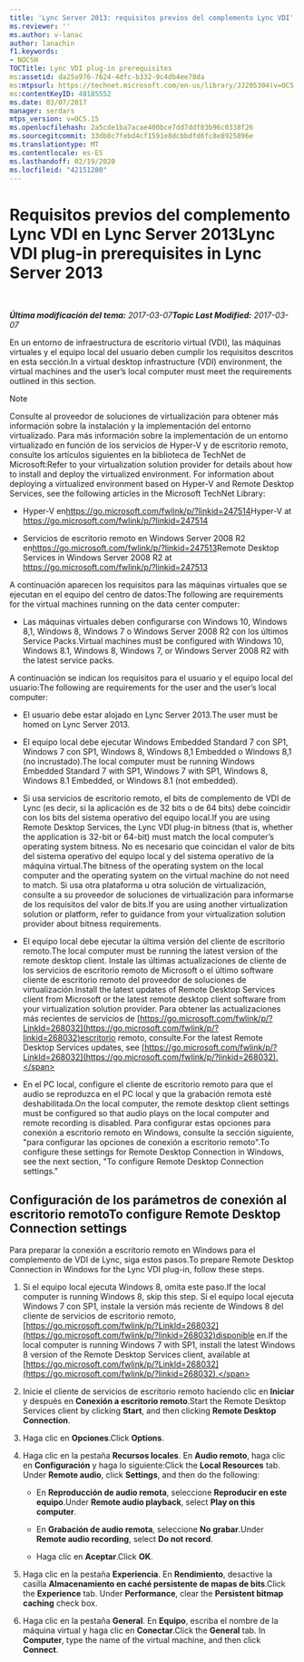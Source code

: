 ```yaml
---
title: 'Lync Server 2013: requisitos previos del complemento Lync VDI'
ms.reviewer: ''
ms.author: v-lanac
author: lanachin
f1.keywords:
- NOCSH
TOCTitle: Lync VDI plug-in prerequisites
ms:assetid: da25a976-7624-4dfc-b332-9c4db4ee78da
ms:mtpsurl: https://technet.microsoft.com/en-us/library/JJ205304(v=OCS.15)
ms:contentKeyID: 48185552
ms.date: 03/07/2017
manager: serdars
mtps_version: v=OCS.15
ms.openlocfilehash: 2a5cde1ba7acae400bce7dd7ddf03b96c0338f26
ms.sourcegitcommit: 33db8c7febd4cf1591e8dcbbdfd6fc8e8925896e
ms.translationtype: MT
ms.contentlocale: es-ES
ms.lasthandoff: 02/19/2020
ms.locfileid: "42151280"
---
```

<div data-xmlns="http://www.w3.org/1999/xhtml">

<div class="topic" data-xmlns="http://www.w3.org/1999/xhtml" data-msxsl="urn:schemas-microsoft-com:xslt" data-cs="http://msdn.microsoft.com/">

<div data-asp="https://msdn2.microsoft.com/asp">

# <a name="lync-vdi-plug-in-prerequisites-in-lync-server-2013"></a><span data-ttu-id="7bf05-102">Requisitos previos del complemento Lync VDI en Lync Server 2013</span><span class="sxs-lookup"><span data-stu-id="7bf05-102">Lync VDI plug-in prerequisites in Lync Server 2013</span></span>

</div>

<div id="mainSection">

<div id="mainBody">

<span> </span>

<span data-ttu-id="7bf05-103">_**Última modificación del tema:** 2017-03-07_</span><span class="sxs-lookup"><span data-stu-id="7bf05-103">_**Topic Last Modified:** 2017-03-07_</span></span>

<span data-ttu-id="7bf05-104">En un entorno de infraestructura de escritorio virtual (VDI), las máquinas virtuales y el equipo local del usuario deben cumplir los requisitos descritos en esta sección.</span><span class="sxs-lookup"><span data-stu-id="7bf05-104">In a virtual desktop infrastructure (VDI) environment, the virtual machines and the user’s local computer must meet the requirements outlined in this section.</span></span>

<div>


> [!NOTE]  
> <span data-ttu-id="7bf05-p101">Consulte al proveedor de soluciones de virtualización para obtener más información sobre la instalación y la implementación del entorno virtualizado. Para más información sobre la implementación de un entorno virtualizado en función de los servicios de Hyper-V y de escritorio remoto, consulte los artículos siguientes en la biblioteca de TechNet de Microsoft:</span><span class="sxs-lookup"><span data-stu-id="7bf05-p101">Refer to your virtualization solution provider for details about how to install and deploy the virtualized environment. For information about deploying a virtualized environment based on Hyper-V and Remote Desktop Services, see the following articles in the Microsoft TechNet Library:</span></span> 
> <UL>
> <LI>
> <P><span data-ttu-id="7bf05-107">Hyper-V en<A class=uri href="https://go.microsoft.com/fwlink/p/?linkid=247514">https://go.microsoft.com/fwlink/p/?linkid=247514</A></span><span class="sxs-lookup"><span data-stu-id="7bf05-107">Hyper-V at <A class=uri href="https://go.microsoft.com/fwlink/p/?linkid=247514">https://go.microsoft.com/fwlink/p/?linkid=247514</A></span></span></P>
> <LI>
> <P><span data-ttu-id="7bf05-108">Servicios de escritorio remoto en Windows&nbsp;Server&nbsp;2008 R2 en<A class=uri href="https://go.microsoft.com/fwlink/p/?linkid=247513">https://go.microsoft.com/fwlink/p/?linkid=247513</A></span><span class="sxs-lookup"><span data-stu-id="7bf05-108">Remote Desktop Services in Windows Server&nbsp;2008&nbsp;R2 at <A class=uri href="https://go.microsoft.com/fwlink/p/?linkid=247513">https://go.microsoft.com/fwlink/p/?linkid=247513</A></span></span></P></LI></UL>



</div>

<span data-ttu-id="7bf05-109">A continuación aparecen los requisitos para las máquinas virtuales que se ejecutan en el equipo del centro de datos:</span><span class="sxs-lookup"><span data-stu-id="7bf05-109">The following are requirements for the virtual machines running on the data center computer:</span></span>

  - <span data-ttu-id="7bf05-110">Las máquinas virtuales deben configurarse con Windows 10, Windows 8,1, Windows 8, Windows 7 o Windows Server 2008 R2 con los últimos Service Packs.</span><span class="sxs-lookup"><span data-stu-id="7bf05-110">Virtual machines must be configured with Windows 10, Windows 8.1, Windows 8, Windows 7, or Windows Server 2008 R2 with the latest service packs.</span></span>

<span data-ttu-id="7bf05-111">A continuación se indican los requisitos para el usuario y el equipo local del usuario:</span><span class="sxs-lookup"><span data-stu-id="7bf05-111">The following are requirements for the user and the user’s local computer:</span></span>

  - <span data-ttu-id="7bf05-112">El usuario debe estar alojado en Lync Server 2013.</span><span class="sxs-lookup"><span data-stu-id="7bf05-112">The user must be homed on Lync Server 2013.</span></span>

  - <span data-ttu-id="7bf05-113">El equipo local debe ejecutar Windows Embedded Standard 7 con SP1, Windows 7 con SP1, Windows 8, Windows 8,1 Embedded o Windows 8,1 (no incrustado).</span><span class="sxs-lookup"><span data-stu-id="7bf05-113">The local computer must be running Windows Embedded Standard 7 with SP1, Windows 7 with SP1, Windows 8, Windows 8.1 Embedded, or Windows 8.1 (not embedded).</span></span>

  - <span data-ttu-id="7bf05-114">Si usa servicios de escritorio remoto, el bits de complemento de VDI de Lync (es decir, si la aplicación es de 32 bits o de 64 bits) debe coincidir con los bits del sistema operativo del equipo local.</span><span class="sxs-lookup"><span data-stu-id="7bf05-114">If you are using Remote Desktop Services, the Lync VDI plug-in bitness (that is, whether the application is 32-bit or 64-bit) must match the local computer’s operating system bitness.</span></span> <span data-ttu-id="7bf05-115">No es necesario que coincidan el valor de bits del sistema operativo del equipo local y del sistema operativo de la máquina virtual.</span><span class="sxs-lookup"><span data-stu-id="7bf05-115">The bitness of the operating system on the local computer and the operating system on the virtual machine do not need to match.</span></span> <span data-ttu-id="7bf05-116">Si usa otra plataforma u otra solución de virtualización, consulte a su proveedor de soluciones de virtualización para informarse de los requisitos del valor de bits.</span><span class="sxs-lookup"><span data-stu-id="7bf05-116">If you are using another virtualization solution or platform, refer to guidance from your virtualization solution provider about bitness requirements.</span></span>

  - <span data-ttu-id="7bf05-117">El equipo local debe ejecutar la última versión del cliente de escritorio remoto.</span><span class="sxs-lookup"><span data-stu-id="7bf05-117">The local computer must be running the latest version of the remote desktop client.</span></span> <span data-ttu-id="7bf05-118">Instale las últimas actualizaciones de cliente de los servicios de escritorio remoto de Microsoft o el último software cliente de escritorio remoto del proveedor de soluciones de virtualización.</span><span class="sxs-lookup"><span data-stu-id="7bf05-118">Install the latest updates of Remote Desktop Services client from Microsoft or the latest remote desktop client software from your virtualization solution provider.</span></span> <span data-ttu-id="7bf05-119">Para obtener las actualizaciones más recientes de servicios de [https://go.microsoft.com/fwlink/p/?LinkId=268032](https://go.microsoft.com/fwlink/p/?linkid=268032)escritorio remoto, consulte.</span><span class="sxs-lookup"><span data-stu-id="7bf05-119">For the latest Remote Desktop Services updates, see [https://go.microsoft.com/fwlink/p/?LinkId=268032](https://go.microsoft.com/fwlink/p/?linkid=268032).</span></span>

  - <span data-ttu-id="7bf05-120">En el PC local, configure el cliente de escritorio remoto para que el audio se reproduzca en el PC local y que la grabación remota esté deshabilitada.</span><span class="sxs-lookup"><span data-stu-id="7bf05-120">On the local computer, the remote desktop client settings must be configured so that audio plays on the local computer and remote recording is disabled.</span></span> <span data-ttu-id="7bf05-121">Para configurar estas opciones para conexión a escritorio remoto en Windows, consulte la sección siguiente, "para configurar las opciones de conexión a escritorio remoto".</span><span class="sxs-lookup"><span data-stu-id="7bf05-121">To configure these settings for Remote Desktop Connection in Windows, see the next section, "To configure Remote Desktop Connection settings."</span></span>

<div>

## <a name="to-configure-remote-desktop-connection-settings"></a><span data-ttu-id="7bf05-122">Configuración de los parámetros de conexión al escritorio remoto</span><span class="sxs-lookup"><span data-stu-id="7bf05-122">To configure Remote Desktop Connection settings</span></span>

<span data-ttu-id="7bf05-123">Para preparar la conexión a escritorio remoto en Windows para el complemento de VDI de Lync, siga estos pasos.</span><span class="sxs-lookup"><span data-stu-id="7bf05-123">To prepare Remote Desktop Connection in Windows for the Lync VDI plug-in, follow these steps.</span></span>

1.  <span data-ttu-id="7bf05-124">Si el equipo local ejecuta Windows 8, omita este paso.</span><span class="sxs-lookup"><span data-stu-id="7bf05-124">If the local computer is running Windows 8, skip this step.</span></span> <span data-ttu-id="7bf05-125">Si el equipo local ejecuta Windows 7 con SP1, instale la versión más reciente de Windows 8 del cliente de servicios de escritorio remoto, [https://go.microsoft.com/fwlink/p/?LinkId=268032](https://go.microsoft.com/fwlink/p/?linkid=268032)disponible en.</span><span class="sxs-lookup"><span data-stu-id="7bf05-125">If the local computer is running Windows 7 with SP1, install the latest Windows 8 version of the Remote Desktop Services client, available at [https://go.microsoft.com/fwlink/p/?LinkId=268032](https://go.microsoft.com/fwlink/p/?linkid=268032).</span></span>

2.  <span data-ttu-id="7bf05-126">Inicie el cliente de servicios de escritorio remoto haciendo clic en **Iniciar** y después en **Conexión a escritorio remoto**.</span><span class="sxs-lookup"><span data-stu-id="7bf05-126">Start the Remote Desktop Services client by clicking **Start**, and then clicking **Remote Desktop Connection**.</span></span>

3.  <span data-ttu-id="7bf05-127">Haga clic en **Opciones**.</span><span class="sxs-lookup"><span data-stu-id="7bf05-127">Click **Options**.</span></span>

4.  <span data-ttu-id="7bf05-128">Haga clic en la pestaña **Recursos locales**. En **Audio remoto**, haga clic en **Configuración** y haga lo siguiente:</span><span class="sxs-lookup"><span data-stu-id="7bf05-128">Click the **Local Resources** tab. Under **Remote audio**, click **Settings**, and then do the following:</span></span>
    
      - <span data-ttu-id="7bf05-129">En **Reproducción de audio remota**, seleccione **Reproducir en este equipo**.</span><span class="sxs-lookup"><span data-stu-id="7bf05-129">Under **Remote audio playback**, select **Play on this computer**.</span></span>
    
      - <span data-ttu-id="7bf05-130">En **Grabación de audio remota**, seleccione **No grabar**.</span><span class="sxs-lookup"><span data-stu-id="7bf05-130">Under **Remote audio recording**, select **Do not record**.</span></span>
    
      - <span data-ttu-id="7bf05-131">Haga clic en **Aceptar**.</span><span class="sxs-lookup"><span data-stu-id="7bf05-131">Click **OK**.</span></span>

5.  <span data-ttu-id="7bf05-132">Haga clic en la pestaña **Experiencia**. En **Rendimiento**, desactive la casilla **Almacenamiento en caché persistente de mapas de bits**.</span><span class="sxs-lookup"><span data-stu-id="7bf05-132">Click the **Experience** tab. Under **Performance**, clear the **Persistent bitmap caching** check box.</span></span>

6.  <span data-ttu-id="7bf05-133">Haga clic en la pestaña **General**. En **Equipo**, escriba el nombre de la máquina virtual y haga clic en **Conectar**.</span><span class="sxs-lookup"><span data-stu-id="7bf05-133">Click the **General** tab. In **Computer**, type the name of the virtual machine, and then click **Connect**.</span></span>

</div>

</div>

<span> </span>

</div>

</div>

</div>

